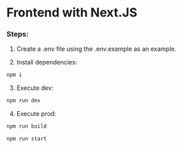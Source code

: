 # Frontend with Next.JS

### Steps:

1. Create a .env file using the .env.example as an example.

2. Install dependencies:

```bash
npm i
```

3. Execute dev:

```bash
npm run dev
```

4. Execute prod:

```bash
npm run build

npm run start
```

